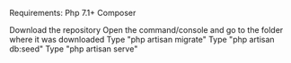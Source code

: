 Requirements:
Php 7.1+
Composer

Download the repository
Open the command/console and go to the folder where it was downloaded
Type "php artisan migrate"
Type "php artisan db:seed"
Type "php artisan serve"


